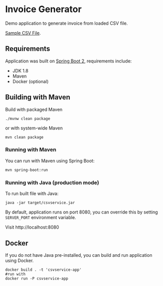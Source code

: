 # Invoice Generator

Demo application to generate invoice from loaded CSV file.

[Sample CSV File](src/main/resources/static/test.csv).


## Requirements
Application was built on [Spring Boot 2](https://start.spring.io/), requirements include: 
* JDK 1.8
* Maven
* Docker (optional)

## Building with Maven
Build with packaged Maven 

```shell script
./mvnw clean package
```

or with system-wide Maven

```shell script
mvn clean package
```              

### Running with  Maven
You can run with Maven using Spring Boot:
```shell script
mvn spring-boot:run
```
 
### Running with Java  (production mode)

To run built file with Java:
```shell script
java -jar target/csvservice.jar
```                   

By default, application runs on port  8080, you can override this by setting `SERVER_PORT` environment variable.         

Visit http://localhost:8080

##  Docker

If you do not have Java pre-installed, you can build and run application using Docker.

```shell script
docker build . -t 'csvservice-app'
#run with
docker run -P csvservice-app 
```